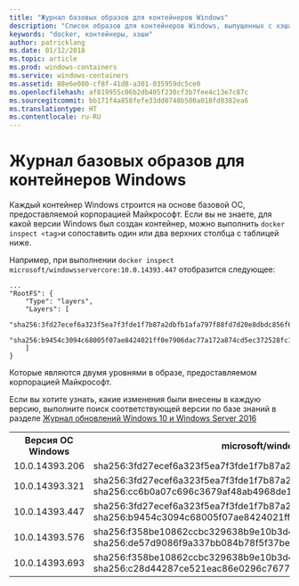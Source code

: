```yaml
---
title: "Журнал базовых образов для контейнеров Windows"
description: "Список образов для контейнеров Windows, выпущенных с хэшами уровня SHA256"
keywords: "docker, контейнеры, хэши"
author: patricklang
ms.date: 01/12/2018
ms.topic: article
ms.prod: windows-containers
ms.service: windows-containers
ms.assetid: 88e6e080-cf8f-41d8-a301-035959dc5ce0
ms.openlocfilehash: af819955c06b2db405f230cf3b7fee4c13e7c87c
ms.sourcegitcommit: bb171f4a858fefe33dd0748b500a018fd0382ea6
ms.translationtype: HT
ms.contentlocale: ru-RU
---
```

# <a name="windows-container-base-image-history"></a>Журнал базовых образов для контейнеров Windows

Каждый контейнер Windows строится на основе базовой ОС, предоставляемой корпорацией Майкрософт. Если вы не знаете, для какой версии Windows был создан контейнер, можно выполнить `docker inspect <tag>`и сопоставить один или два верхних столбца с таблицей ниже.

Например, при выполнении `docker inspect microsoft/windowsservercore:10.0.14393.447` отобразится следующее:

```none
...
"RootFS": {
    "Type": "layers",
    "Layers": [
        "sha256:3fd27ecef6a323f5ea7f3fde1f7b87a2dbfb1afa797f88fd7d20e8dbdc856f67",
        "sha256:b9454c3094c68005f07ae8424021ff0e7906dac77a172a874cd5ec372528fc15"
    ]
}
```
Которые являются двумя уровнями в образе, предоставляемом корпорацией Майкрософт.

Если вы хотите узнать, какие изменения были внесены в каждую версию, выполните поиск соответствующей версии по базе знаний в разделе [Журнал обновлений Windows 10 и Windows Server 2016](https://support.microsoft.com/en-us/help/12387/windows-10-update-history)


<table>
    <tr>
        <th>Версия ОС Windows</th>
        <th>microsoft/windowsservercore</th>
        <th>microsoft/nanoserver</th>
    </tr>
    <tr>
        <td>10.0.14393.206</td>
        <td>sha256:3fd27ecef6a323f5ea7f3fde1f7b87a2dbfb1afa797f88fd7d20e8dbdc856f67</td>
        <td>sha256:342d4e407550c52261edd20cd901b5ce438f0b1e940336de3978210612365063</td>
    </tr>
    <tr>
        <td>10.0.14393.321</td>
        <td>sha256:3fd27ecef6a323f5ea7f3fde1f7b87a2dbfb1afa797f88fd7d20e8dbdc856f67<br/>
        sha256:cc6b0a07c696c3679af48ab4968de1b42d35e568f3d1d72df21f0acb52592e0b</td>
        <td>sha256:342d4e407550c52261edd20cd901b5ce438f0b1e940336de3978210612365063<br/>
        sha256:2c195a33d84d936c7b8542a8d9890a2a550e7558e6ac73131b130e5730b9a3a5</td>
    </tr>
    <tr>
        <td>10.0.14393.447</td>
        <td>sha256:3fd27ecef6a323f5ea7f3fde1f7b87a2dbfb1afa797f88fd7d20e8dbdc856f67<br/>
        sha256:b9454c3094c68005f07ae8424021ff0e7906dac77a172a874cd5ec372528fc15</td>
        <td>sha256:342d4e407550c52261edd20cd901b5ce438f0b1e940336de3978210612365063<br/>
        sha256:c8606bedb07a714a6724b8f88ce85b71eaf5a1c80b4c226e069aa3ccbbe69154</td>
    </tr>
    <tr>
        <td>10.0.14393.576</td>
        <td>sha256:f358be10862ccbc329638b9e10b3d497dd7cd28b0e8c7931b4a545c88d7f7cd6<br/>
        sha256:de57d9086f9a337bb084b78f5f37be4c8f1796f56a1cd3ec8d8d1c9c77eb693c</td>
        <td>sha256:6c357baed9f5177e8c8fd1fa35b39266f329535ec8801385134790eb08d8787d<br/>
        sha256:0d812bf7a7032db75770c3d5b92c0ac9390ca4a9efa0d90ba2f55ccb16515381</td>
    </tr>
    <tr>
        <td>10.0.14393.693</td>
        <td>sha256:f358be10862ccbc329638b9e10b3d497dd7cd28b0e8c7931b4a545c88d7f7cd6<br/>
        sha256:c28d44287ce521eac86e0296c7677f5d8ca1e86d1e45e7618ec900da08c95df3</td>
        <td>sha256:6c357baed9f5177e8c8fd1fa35b39266f329535ec8801385134790eb08d8787d<br/>
        sha256:dd33c5d8d8b3c230886132c328a7801547f13de1dac9a629e2739164a285b3ab</td>
    </tr>
</table>

